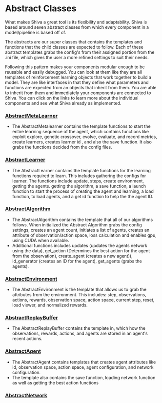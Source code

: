 # Abstract Classes
What makes Shiva a great tool is its flexibility and adaptability.  Shiva is based around seven abstract classes from which every component in a model/pipeline is based off of.

The abstracts are our super classes that contains the templates and functions that the child classes are expected to follow. Each of these abstract templates grabs the config's from their assigned portion from the .ini file, which gives the user a more refined settings to suit their needs. 

Following this pattern makes your components modular enough to be reusable and easily debugged. You can look at them like they are all templates of reinforcement learning objects that work together to build a model. They are like interfaces in that they define what parameters and functions are expected from an objects that inherit from them. You are able to inherit from them and immediately your components are connected to Shiva. You can click on the links to learn more about the individual components and see what Shiva already as implemented.

### [AbstractMetaLearner](../shiva/metalearners/MetaLearner.py)
 * The AbstractMetalearner contains the template functions to start the entire learning sequence of the agent, which contains functions like exploit explore, genetic crossover, evolve, evaluate, and record metrics, create learners, creates learner id , and also the save function. It also grabs the functions decided from the config files. 
### [AbstractLearner](../shiva/learners/Learner.py)
 * The AbstractLearner contains the template functions for the learning functions required to learn. This includes gathering the configs for learner. The functions include update, steps, create environment, getting the agents. getting the algorithm, a save function, a launch function to start the process of creating the agent and learning, a load function, to load agents, and a get id function to help the the agent ID. 
### [AbstractAlgorithm](../shiva/algorithms/Algorithm.py)
 *  The AbstractAlgorithm contains the template that all of our algorithms follows. When initialized the Abstract Algorithm grabs the config settings, creates an agent count, initiates a list of agents, creates an attribute of observation/action space, loss calculation and enables gpu, using CUDA when available. 
 * Additional functions includes updates (updates the agents network using the data), get_action (Determines the best action for the agent from the observation), create_agent (creates a new agent)), id_generator (creates an ID for the agent), get_agents (grabs the agents).
### [AbstractEnvironment](../shiva/envs/Environment.py)
 *  The AbstractEnvironment is the template that allows us to grab the attributes from the environment. This includes: step, observations, actions, rewards, observation space, action space, current step, reset, load viewer, and normalized rewards. 
### [AbstractReplayBuffer](../shiva/buffers/ReplayBuffer.py)
 *  The AbstractReplayBuffer contains the template in, which how the observations, rewards, actions, and agents are stored in an agent's recent actions. 
### [AbstractAgent](../shiva/agents/Agent.py)
 * The AbstractAgent contains templates that creates agent attributes like id, observation space, action space, agent configuration, and network configuration.
 * The template also contains the save function, loading network function as well as getting the best action functions
### [AbstractNetwork](../shiva/networks/)
